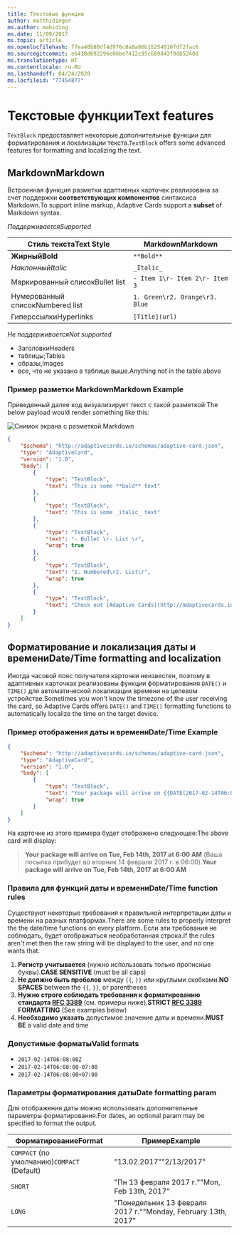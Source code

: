 ```yaml
---
title: Текстовые функции
author: matthidinger
ms.author: mahiding
ms.date: 11/09/2017
ms.topic: article
ms.openlocfilehash: f7ea40b80df4d976c0a8a86b15254018fdf2fac6
ms.sourcegitcommit: e6418d692296e06be7412c95c689843f9db5240d
ms.translationtype: HT
ms.contentlocale: ru-RU
ms.lasthandoff: 04/24/2020
ms.locfileid: "77454877"
---
```

# <a name="text-features"></a><span data-ttu-id="66439-102">Текстовые функции</span><span class="sxs-lookup"><span data-stu-id="66439-102">Text features</span></span>

<span data-ttu-id="66439-103">`TextBlock` предоставляет некоторые дополнительные функции для форматирования и локализации текста.</span><span class="sxs-lookup"><span data-stu-id="66439-103">`TextBlock` offers some advanced features for formatting and localizing the text.</span></span>

## <a name="markdown"></a><span data-ttu-id="66439-104">Markdown</span><span class="sxs-lookup"><span data-stu-id="66439-104">Markdown</span></span>
<span data-ttu-id="66439-105">Встроенная функция разметки адаптивных карточек реализована за счет поддержки **соответствующих компонентов** синтаксиса Markdown.</span><span class="sxs-lookup"><span data-stu-id="66439-105">To support inline markup, Adaptive Cards support a **subset** of Markdown syntax.</span></span>

<span data-ttu-id="66439-106">_Поддерживается_</span><span class="sxs-lookup"><span data-stu-id="66439-106">_Supported_</span></span>

| <span data-ttu-id="66439-107">Стиль текста</span><span class="sxs-lookup"><span data-stu-id="66439-107">Text Style</span></span>      | <span data-ttu-id="66439-108">Markdown</span><span class="sxs-lookup"><span data-stu-id="66439-108">Markdown</span></span> |
|-----------------|-----|
| <span data-ttu-id="66439-109">**Жирный**</span><span class="sxs-lookup"><span data-stu-id="66439-109">**Bold**</span></span>        | ```**Bold**``` |
| <span data-ttu-id="66439-110">_Наклонный_</span><span class="sxs-lookup"><span data-stu-id="66439-110">_Italic_</span></span>        | ```_Italic_``` |
| <span data-ttu-id="66439-111">Маркированный список</span><span class="sxs-lookup"><span data-stu-id="66439-111">Bullet list</span></span>     | ```- Item 1\r- Item 2\r- Item 3``` | 
| <span data-ttu-id="66439-112">Нумерованный список</span><span class="sxs-lookup"><span data-stu-id="66439-112">Numbered list</span></span>   | ```1. Green\r2. Orange\r3. Blue``` |
| <span data-ttu-id="66439-113">Гиперссылки</span><span class="sxs-lookup"><span data-stu-id="66439-113">Hyperlinks</span></span>      | ```[Title](url)``` |

<span data-ttu-id="66439-114">_Не поддерживается_</span><span class="sxs-lookup"><span data-stu-id="66439-114">_Not supported_</span></span>

* <span data-ttu-id="66439-115">Заголовки</span><span class="sxs-lookup"><span data-stu-id="66439-115">Headers</span></span>
* <span data-ttu-id="66439-116">таблицы;</span><span class="sxs-lookup"><span data-stu-id="66439-116">Tables</span></span>
* <span data-ttu-id="66439-117">образы,</span><span class="sxs-lookup"><span data-stu-id="66439-117">Images</span></span>
* <span data-ttu-id="66439-118">все, что не указано в таблице выше.</span><span class="sxs-lookup"><span data-stu-id="66439-118">Anything not in the table above</span></span>

### <a name="markdown-example"></a><span data-ttu-id="66439-119">Пример разметки Markdown</span><span class="sxs-lookup"><span data-stu-id="66439-119">Markdown Example</span></span>

<span data-ttu-id="66439-120">Приведенный далее код визуализирует текст с такой разметкой:</span><span class="sxs-lookup"><span data-stu-id="66439-120">The below payload would render something like this:</span></span>

![Снимок экрана с разметкой Markdown](media/text-features/markdown.png)

```json
{
    "$schema": "http://adaptivecards.io/schemas/adaptive-card.json",
    "type": "AdaptiveCard",
    "version": "1.0",
    "body": [
        {
            "type": "TextBlock",
            "text": "This is some **bold** text"
        },
        {
            "type": "TextBlock",
            "text": "This is some _italic_ text"
        },
        {
            "type": "TextBlock",
            "text": "- Bullet \r- List \r",
            "wrap": true
        },
        {
            "type": "TextBlock",
            "text": "1. Numbered\r2. List\r",
            "wrap": true
        },
        {
            "type": "TextBlock",
            "text": "Check out [Adaptive Cards](http://adaptivecards.io)"
        }
    ]
}
```

## <a name="datetime-formatting-and-localization"></a><span data-ttu-id="66439-122">Форматирование и локализация даты и времени</span><span class="sxs-lookup"><span data-stu-id="66439-122">Date/Time formatting and localization</span></span>

<span data-ttu-id="66439-123">Иногда часовой пояс получателя карточки неизвестен, поэтому в адаптивных карточках реализованы функции форматирования `DATE()` и `TIME()` для автоматической локализации времени на целевом устройстве.</span><span class="sxs-lookup"><span data-stu-id="66439-123">Sometimes you won't know the timezone of the user receiving the card, so Adaptive Cards offers `DATE()` and `TIME()` formatting functions to automatically localize the time on the target device.</span></span>

### <a name="datetime-example"></a><span data-ttu-id="66439-124">Пример отображения даты и времени</span><span class="sxs-lookup"><span data-stu-id="66439-124">Date/Time Example</span></span>

```json
{
    "$schema": "http://adaptivecards.io/schemas/adaptive-card.json",
    "type": "AdaptiveCard",
    "version": "1.0",
    "body": [
        {
            "type": "TextBlock",
            "text": "Your package will arrive on {{DATE(2017-02-14T06:00:00Z, SHORT)}} at {{TIME(2017-02-14T06:00:00Z)}}",
            "wrap": true
        }
    ]
}
```

<span data-ttu-id="66439-125">На карточке из этого примера будет отображено следующее:</span><span class="sxs-lookup"><span data-stu-id="66439-125">The above card will display:</span></span> 

> <span data-ttu-id="66439-126">**Your package will arrive on Tue, Feb 14th, 2017 at 6:00 AM** (Ваша посылка прибудет во вторник 14 февраля 2017 г. в 06:00).</span><span class="sxs-lookup"><span data-stu-id="66439-126">**Your package will arrive on Tue, Feb 14th, 2017 at 6:00 AM**</span></span>

### <a name="datetime-function-rules"></a><span data-ttu-id="66439-127">Правила для функций даты и времени</span><span class="sxs-lookup"><span data-stu-id="66439-127">Date/Time function rules</span></span>

<span data-ttu-id="66439-128">Существуют некоторые требования к правильной интерпретации даты и времени на разных платформах.</span><span class="sxs-lookup"><span data-stu-id="66439-128">There are some rules to properly interpret the the date/time functions on every platform.</span></span> <span data-ttu-id="66439-129">Если эти требования не соблюдать, будет отображаться необработанная строка.</span><span class="sxs-lookup"><span data-stu-id="66439-129">If the rules aren't met then the raw string will be displayed to the user, and no one wants that.</span></span>

1. <span data-ttu-id="66439-130">**Регистр учитывается** (нужно использовать только прописные буквы).</span><span class="sxs-lookup"><span data-stu-id="66439-130">**CASE SENSITIVE** (must be all caps)</span></span>
1. <span data-ttu-id="66439-131">**Не должно быть пробелов** между `{{`, `}}` или круглыми скобками.</span><span class="sxs-lookup"><span data-stu-id="66439-131">**NO SPACES** between the `{{`, `}}`, or parentheses</span></span>
1. <span data-ttu-id="66439-132">**Нужно строго соблюдать требования к форматированию стандарта [RFC 3389](https://tools.ietf.org/html/rfc3339)** (см. примеры ниже).</span><span class="sxs-lookup"><span data-stu-id="66439-132">**STRICT [RFC 3389](https://tools.ietf.org/html/rfc3339) FORMATTING** (See examples below)</span></span>
1. <span data-ttu-id="66439-133">**Необходимо указать** допустимое значение даты и времени.</span><span class="sxs-lookup"><span data-stu-id="66439-133">**MUST BE** a valid date and time</span></span>

### <a name="valid-formats"></a><span data-ttu-id="66439-134">Допустимые форматы</span><span class="sxs-lookup"><span data-stu-id="66439-134">Valid formats</span></span>

* `2017-02-14T06:08:00Z`
* `2017-02-14T06:08:00-07:00`
* `2017-02-14T06:08:00+07:00`

### <a name="date-formatting-param"></a><span data-ttu-id="66439-135">Параметры форматирования даты</span><span class="sxs-lookup"><span data-stu-id="66439-135">Date formatting param</span></span>

<span data-ttu-id="66439-136">Для отображения даты можно использовать дополнительные параметры форматирования.</span><span class="sxs-lookup"><span data-stu-id="66439-136">For dates, an optional param may be specified to format the output.</span></span>


|       <span data-ttu-id="66439-137">Форматирование</span><span class="sxs-lookup"><span data-stu-id="66439-137">Format</span></span>        |            <span data-ttu-id="66439-138">Пример</span><span class="sxs-lookup"><span data-stu-id="66439-138">Example</span></span>            |
|---------------------|-------------------------------|
| <span data-ttu-id="66439-139">`COMPACT` (по умолчанию)</span><span class="sxs-lookup"><span data-stu-id="66439-139">`COMPACT` (Default)</span></span> |          <span data-ttu-id="66439-140">"13.02.2017"</span><span class="sxs-lookup"><span data-stu-id="66439-140">"2/13/2017"</span></span>          |
|       `SHORT`       |     <span data-ttu-id="66439-141">"Пн 13 февраля 2017 г."</span><span class="sxs-lookup"><span data-stu-id="66439-141">"Mon, Feb 13th, 2017"</span></span>     |
|       `LONG`        | <span data-ttu-id="66439-142">"Понедельник 13 февраля 2017 г."</span><span class="sxs-lookup"><span data-stu-id="66439-142">"Monday, February 13th, 2017"</span></span> |

